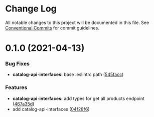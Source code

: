 # Change Log

All notable changes to this project will be documented in this file.
See [Conventional Commits](https://conventionalcommits.org) for commit guidelines.

# 0.1.0 (2021-04-13)


### Bug Fixes

* **catalog-api-interfaces:** base .eslintrc path ([545facc](https://github.com/Lucid-Deployment/lucid/commit/545facc2fd5bde32062f7b18cd93d604842d8d68))


### Features

* **catalog-api-interfaces:** add types for get all products endpoint ([467a35d](https://github.com/Lucid-Deployment/lucid/commit/467a35d9d238c8ef2010fbcb9559530dfec9e215))
* add catalog-api-interfaces ([04f28f6](https://github.com/Lucid-Deployment/lucid/commit/04f28f6fd65f41e7a554d655efeb859ce1cab1d0))
